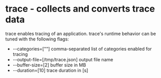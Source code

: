 # trace - collects and converts trace data

trace enables tracing of an application. trace's runtime behavior can 
be tuned with the following flags:

 - --categories=[""]               comma-separated list of categories enabled for tracing
 - --output-file=[/tmp/trace.json] output file name
 - --buffer-size=[2]               buffer size in MB
 - --duration=[10]                 trace duration in [s]
